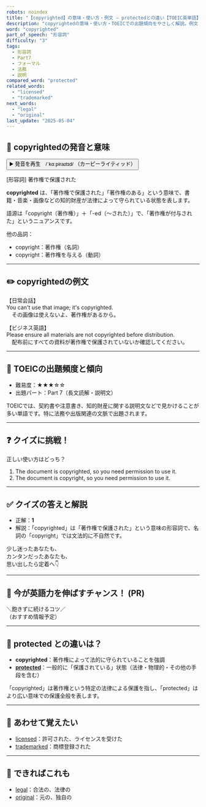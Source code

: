 ```yaml
---
robots: noindex
title: "【copyrighted】の意味・使い方・例文 ― protectedとの違い【TOEIC英単語】"
description: "copyrightedの意味・使い方・TOEICでの出題傾向をやさしく解説。例文・クイズ付きでprotectedとの違いもわかりやすく学べます。"
word: "copyrighted"
part_of_speech: "形容詞"
difficulty: "3"
tags:
  - 形容詞
  - Part7
  - フォーマル
  - 法務
  - 説明
compared_word: "protected"
related_words:
  - "licensed"
  - "trademarked"
next_words:
  - "legal"
  - "original"
last_update: "2025-05-04"
---
```


## 🔰 copyrightedの発音と意味

<button class="play-audio" onclick="playTTS('copyrighted')">
  <span class="play-audio-main">
    ▶️ 発音を再生　/ˈkɑːpiraɪtɪd/
  </span>
  <span class="play-audio-sub">
    （カーピーライティッド）
  </span>
</button>

[形容詞] 著作権で保護された

**copyrighted** は、「著作権で保護された」「著作権のある」という意味で、書籍・音楽・画像などの知的財産が法律によって守られている状態を表します。

語源は「copyright（著作権）」＋「-ed（～された）」で、「著作権が付与された」というニュアンスです。

他の品詞：  
- copyright：著作権（名詞）
- copyright：著作権を与える（動詞）

---

## ✏️ copyrightedの例文

【日常会話】  
You can't use that image; it's copyrighted.  
　その画像は使えないよ、著作権があるから。

【ビジネス英語】  
Please ensure all materials are not copyrighted before distribution.  
　配布前にすべての資料が著作権で保護されていないか確認してください。

---

## 🎯 TOEICの出題頻度と傾向

- 難易度：★★★☆☆
- 出題パート：Part 7（長文読解・説明文）

TOEICでは、契約書や注意書き、知的財産に関する説明文などで見かけることが多い単語です。特に法務や出版関連の文脈で出題されます。

---

## ❓ クイズに挑戦！

正しい使い方はどっち？

1. The document is copyrighted, so you need permission to use it.  
2. The document is copyright, so you need permission to use it.

---

## ✅ クイズの答えと解説

- 正解：**1**
- 解説：「copyrighted」は「著作権で保護された」という意味の形容詞で、名詞の「copyright」では文法的に不自然です。

少し迷ったあなたも、  
カンタンだったあなたも、  
思い出したら定着へ👇️

---

## 🚀 今が英語力を伸ばすチャンス！ (PR)

<div class="info-center">
＼飽きずに続けるコツ／<br>  
（おすすめ情報予定）
</div>

---

## 🤔  protected との違いは？

- **copyrighted**：著作権によって法的に守られていることを強調
- **[protected](/word/protected)**：一般的に「保護されている」状態（法律・物理的・その他の手段を含む）

「copyrighted」は著作権という特定の法律による保護を指し、「protected」はより広い意味での保護全般を表します。

---

## 🧩 あわせて覚えたい

- [licensed](/word/licensed)：許可された、ライセンスを受けた
- [trademarked](/word/trademarked)：商標登録された

---

## 📖 できればこれも

- [legal](/word/legal)：合法の、法律の
- [original](/word/original)：元の、独自の

<!-- cvid: aid12_bid27 -->
